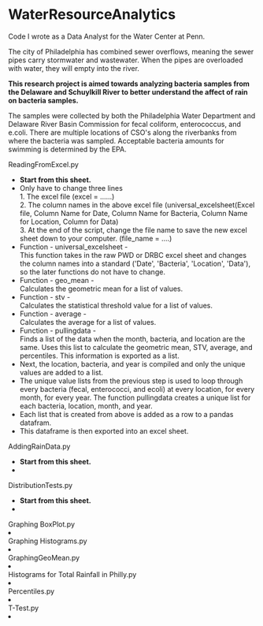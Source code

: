 # WaterResourceAnalytics
Code I wrote as a Data Analyst for the Water Center at Penn.


The city of Philadelphia has combined sewer overflows, meaning the sewer pipes carry stormwater and wastewater.
When the pipes are overloaded with water, they will empty into the river.

<b>This research project is aimed towards analyzing bacteria samples from the Delaware and Schuylkill River to better understand the affect of 
rain on bacteria samples.</b>

The samples were collected by both the Philadelphia Water Department and Delaware River Basin Commission for fecal coliform, enterococcus, and e.coli.
There are multiple locations of CSO's along the riverbanks from where the bacteria was sampled. 
Acceptable bacteria amounts for swimming is determined by the EPA.


ReadingFromExcel.py
<ul>
  <li><b>Start from this sheet.</b></li>
  <li>Only have to change three lines</br>
  1. The excel file (excel = ......)</br>
  2. The column names in the above excel file (universal_excelsheet(Excel file, Column Name for Date, Column Name for Bacteria, Column Name for Location, Column for Data)</br>
  3. At the end of the script, change the file name to save the new excel sheet down to your computer. (file_name = ....)</br>
  </li>
  <li>Function -  universal_excelsheet - </br> 
  This function takes in the raw PWD or DRBC excel sheet and changes the column names into a standard ('Date', 'Bacteria', 'Location', 'Data'), so the later functions do not have to change.
  </li>
  <li>Function - geo_mean - </br> 
  Calculates the geometric mean for a list of values.
  </li>
  <li>Function - stv - </br>
  Calculates the statistical threshold value for a list of values.
  </li>
  <li>Function - average - </br>
  Calculates the average for a list of values.
  </li>
  <li>Function - pullingdata - </br>
  Finds a list of the data when the month, bacteria, and location are the same. Uses this list to calculate the geometric mean, STV, average, and percentiles. This information is exported as a list.
  </li>
  <li>Next, the location, bacteria, and year is compiled and only the unique values are added to a list.</li>
  <li>The unique value lists from the previous step is used to loop through every bacteria (fecal, enterococci, and ecoli) at every location, for every month, for every year. The function pullingdata creates a unique list for each bacteria, location, month, and year.</li>
  <li>Each list that is created from above is added as a row to a pandas datafram.</li>
  <li>This dataframe is then exported into an excel sheet.</li>
</ul>
AddingRainData.py
<ul>
  <li><b>Start from this sheet.</b></li>
  <li></li>
</ul>
DistributionTests.py
<ul>
  <li><b>Start from this sheet.</b></li>
  <li></li>
</ul>
Graphing BoxPlot.py
<li>
</li>
Graphing Histograms.py
<li>
</li>
GraphingGeoMean.py
<li>
</li>
Histograms for Total Rainfall in Philly.py
<li>
</li>
Percentiles.py
<li>
</li>
T-Test.py
<li>
</li>
